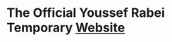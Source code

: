 # The Official Youssef Rabei Temporary [Website](https://youssefrabei.netlify.com)



<!-- manifest
--theme_color: #d11f1f;
--background_color: #1f31d1;
<!-- meta tags 
--theme-color: #b900ca;
--apple-mobile-web-app-status-bar: #ffe600; -->